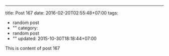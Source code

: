 ---
title: Post 167
date: 2016-02-20T02:55:48+07:00
tags:
  - random post
  - ""
category:
  - random post
  - ""
updated: 2015-10-30T18:18:44+07:00

This is content of post 167